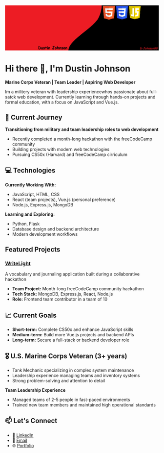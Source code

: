 ![Learning and Growing](https://github.com/D-Johnson89/D-Johnson89/blob/main/GitBan.png)

# Hi there 👋, I'm Dustin Johnson

**Marine Corps Veteran | Team Leader | Aspiring Web Developer**

Im a militery veteran with leadership experiencewhos passionate about full-satck web development. Currently learning through hands-on projects and formal education, with a focus on JavaScript and Vue.js.

## 🚀 Current Journey

**Transitioning from military and team leadership roles to web development**
- Recently completed a month-long hackathon with the freeCodeCamp community
- Building projects with modern web technologies
- Pursuing CS50x (Harvard) and freeCodeCamp cirriculum

## 💻 Technologies

**Currently Working With:**
- JavaScript, HTML, CSS
- React (team projects), Vue.js (personal preference)
- Node.js, Express.js, MongoDB

**Learning and Exploring:**
- Python, Flask
- Database design and backend architecture
- Modern development workflows

## Featured Projects
### [WriteLight](https://github.com/freeCodeCamp-2025-Summer-Hackathon/purple-array)
A vocabulary and journaling application built during a collaborative hackathon
- **Team Project:** Month-long freeCodeCamp community hackathon
- **Tech Stack:** MongoDB, Express.js, React, Node.js
-  **Role:** Frontend team contributor in a team of 10

## 📈 Current Goals

- **Short-term:** Complete CS50x and enhance JavaScript skills
- **Medium-term:** Build more Vue.js projects and backend APIs
- **Long-term:** Secure a full-stack or backend developer role

## 🎖️ **U.S. Marine Corps Veteran** (3+ years)
- Tank Mechanic specializing in complex system maintenance
- Leadership experience managing teams and inventory systems
- Strong problem-solving and attention to detail

**Team Leadership Experience**
- Managed teams of 2-5 people in fast-paced environments
- Trained new team members and maintained high operational standards

## 📫 Let's Connect

- 💼 [LinkedIn](https://www.linkedin.com/in/dustin-johnson89)
- 📧 [Email](d.l.johnson3009@gmail.com)
- 🌐 [Portfolio](coming-soon)
